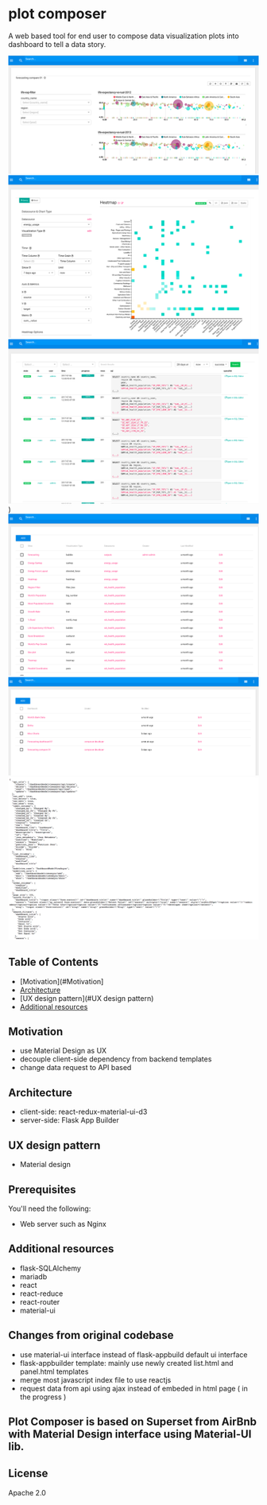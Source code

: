 # plot composer

A web based tool for end user to compose data visualization plots into dashboard to tell a data story.

![Compare - Dashboard](/screenshots/plot.composer.dashboard.bubble.compare.png)
![Heatmap data binding - Data and Plot](/screenshots/plot.composer.plot.heatmap.png)
![Define data set - Data Query](/screenshots/plot.composer.sqllab.png))
![Plot - List](/screenshots/plot.composer.slice.list.png)
![Dashboard - list](/screenshots/plot.composer.dashboard.png)
![Data json format - Data api](/screenshots/plot.composer.data.api.png)

## Table of Contents

* [Motivation](#Motivation]
* [Architecture](#Architecture)
* [UX design pattern](#UX design pattern)
* [Additional resources](#additional-resources)

## Motivation
* use Material Design as UX
* decouple client-side dependency from backend templates
* change data request to API based

## Architecture 
* client-side: react-redux-material-ui-d3
* server-side: Flask App Builder

## UX design pattern 
* Material design

## Prerequisites
You'll need the following:
* Web server such as Nginx

## Additional resources
* flask-SQLAlchemy
* mariadb 
* react
* react-reduce
* react-router
* material-ui

## Changes from original codebase
* use material-ui interface instead of flask-appbuild default ui interface 
* flask-appbuilder template: mainly use newly created list.html and panel.html templates
* merge most javascript index file to use reactjs
* request data from api using ajax instead of embeded in html page ( in the progress )

## Plot Composer is based on Superset from AirBnb with Material Design interface using Material-UI lib.

## License
Apache 2.0


